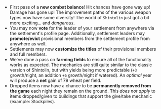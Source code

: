 * First pass of a **new combat balance**! Hit chances have gone way up! Damage has gone up! The improvement paths of the various weapon types now have some diversity! The world of `Shintolin` just got a bit more exciting... and _dangerous_.
* You may now **vote** for the leader of your settlement from anywhere via the settlement's profile page. Additionally, settlement leaders may **promote/evict** provisional members from the settlement profile from anywhere as well.
* Settlements may now **customize the titles** of their provisional members and full members.
* We've done a pass on **farming fields** to ensure all of the functionality works as expected. The mechanics are still quite similar to the classic version of Shintolin, but with yields being more predictable (`+3` growth/night, an addition `+6` growth/night if watered). An _optimal_ year will produce a **net** gain of 79 wheat per field.
* Dropped items now have a chance to be **permanently removed from the game** each night they remain on the ground. This _does not apply_ to items dropped/given to buildings that support the give/take mechanic (example: Stockpiles).
